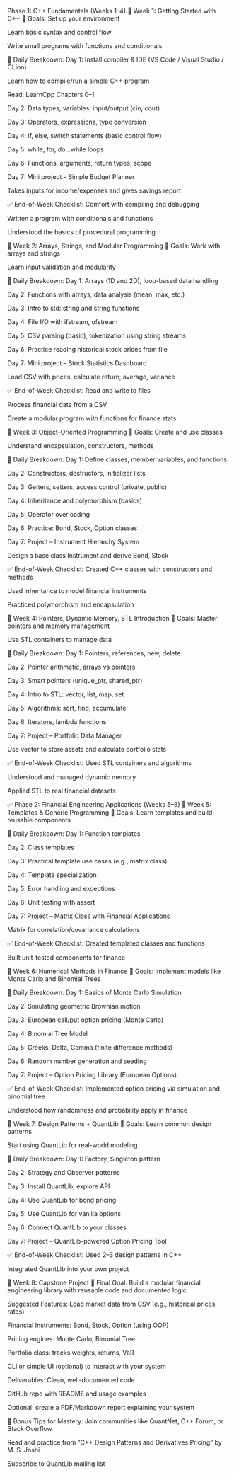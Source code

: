 Phase 1: C++ Fundamentals (Weeks 1–4)
🔹 Week 1: Getting Started with C++
📘 Goals:
Set up your environment

Learn basic syntax and control flow

Write small programs with functions and conditionals

📅 Daily Breakdown:
Day 1: Install compiler & IDE (VS Code / Visual Studio / CLion)

Learn how to compile/run a simple C++ program

Read: LearnCpp Chapters 0–1

Day 2: Data types, variables, input/output (cin, cout)

Day 3: Operators, expressions, type conversion

Day 4: if, else, switch statements (basic control flow)

Day 5: while, for, do...while loops

Day 6: Functions, arguments, return types, scope

Day 7: Mini project – Simple Budget Planner

Takes inputs for income/expenses and gives savings report

✅ End-of-Week Checklist:
 Comfort with compiling and debugging

 Written a program with conditionals and functions

 Understood the basics of procedural programming

🔹 Week 2: Arrays, Strings, and Modular Programming
📘 Goals:
Work with arrays and strings

Learn input validation and modularity

📅 Daily Breakdown:
Day 1: Arrays (1D and 2D), loop-based data handling

Day 2: Functions with arrays, data analysis (mean, max, etc.)

Day 3: Intro to std::string and string functions

Day 4: File I/O with ifstream, ofstream

Day 5: CSV parsing (basic), tokenization using string streams

Day 6: Practice reading historical stock prices from file

Day 7: Mini project – Stock Statistics Dashboard

Load CSV with prices, calculate return, average, variance

✅ End-of-Week Checklist:
 Read and write to files

 Process financial data from a CSV

 Create a modular program with functions for finance stats

🔹 Week 3: Object-Oriented Programming
📘 Goals:
Create and use classes

Understand encapsulation, constructors, methods

📅 Daily Breakdown:
Day 1: Define classes, member variables, and functions

Day 2: Constructors, destructors, initializer lists

Day 3: Getters, setters, access control (private, public)

Day 4: Inheritance and polymorphism (basics)

Day 5: Operator overloading

Day 6: Practice: Bond, Stock, Option classes

Day 7: Project – Instrument Hierarchy System

Design a base class Instrument and derive Bond, Stock

✅ End-of-Week Checklist:
 Created C++ classes with constructors and methods

 Used inheritance to model financial instruments

 Practiced polymorphism and encapsulation

🔹 Week 4: Pointers, Dynamic Memory, STL Introduction
📘 Goals:
Master pointers and memory management

Use STL containers to manage data

📅 Daily Breakdown:
Day 1: Pointers, references, new, delete

Day 2: Pointer arithmetic, arrays vs pointers

Day 3: Smart pointers (unique_ptr, shared_ptr)

Day 4: Intro to STL: vector, list, map, set

Day 5: Algorithms: sort, find, accumulate

Day 6: Iterators, lambda functions

Day 7: Project – Portfolio Data Manager

Use vector to store assets and calculate portfolio stats

✅ End-of-Week Checklist:
 Used STL containers and algorithms

 Understood and managed dynamic memory

 Applied STL to real financial datasets

✅ Phase 2: Financial Engineering Applications (Weeks 5–8)
🔹 Week 5: Templates & Generic Programming
📘 Goals:
Learn templates and build reusable components

📅 Daily Breakdown:
Day 1: Function templates

Day 2: Class templates

Day 3: Practical template use cases (e.g., matrix class)

Day 4: Template specialization

Day 5: Error handling and exceptions

Day 6: Unit testing with assert

Day 7: Project – Matrix Class with Financial Applications

Matrix for correlation/covariance calculations

✅ End-of-Week Checklist:
 Created templated classes and functions

 Built unit-tested components for finance

🔹 Week 6: Numerical Methods in Finance
📘 Goals:
Implement models like Monte Carlo and Binomial Trees

📅 Daily Breakdown:
Day 1: Basics of Monte Carlo Simulation

Day 2: Simulating geometric Brownian motion

Day 3: European call/put option pricing (Monte Carlo)

Day 4: Binomial Tree Model

Day 5: Greeks: Delta, Gamma (finite difference methods)

Day 6: Random number generation and seeding

Day 7: Project – Option Pricing Library (European Options)

✅ End-of-Week Checklist:
 Implemented option pricing via simulation and binomial tree

 Understood how randomness and probability apply in finance

🔹 Week 7: Design Patterns + QuantLib
📘 Goals:
Learn common design patterns

Start using QuantLib for real-world modeling

📅 Daily Breakdown:
Day 1: Factory, Singleton pattern

Day 2: Strategy and Observer patterns

Day 3: Install QuantLib, explore API

Day 4: Use QuantLib for bond pricing

Day 5: Use QuantLib for vanilla options

Day 6: Connect QuantLib to your classes

Day 7: Project – QuantLib-powered Option Pricing Tool

✅ End-of-Week Checklist:
 Used 2–3 design patterns in C++

 Integrated QuantLib into your own project

🔹 Week 8: Capstone Project
🏁 Final Goal:
Build a modular financial engineering library with reusable code and documented logic.

Suggested Features:
Load market data from CSV (e.g., historical prices, rates)

Financial Instruments: Bond, Stock, Option (using OOP)

Pricing engines: Monte Carlo, Binomial Tree

Portfolio class: tracks weights, returns, VaR

CLI or simple UI (optional) to interact with your system

Deliverables:
Clean, well-documented code

GitHub repo with README and usage examples

Optional: create a PDF/Markdown report explaining your system

🧠 Bonus Tips for Mastery:
Join communities like QuantNet, C++ Forum, or Stack Overflow

Read and practice from “C++ Design Patterns and Derivatives Pricing” by M. S. Joshi

Subscribe to QuantLib mailing list
